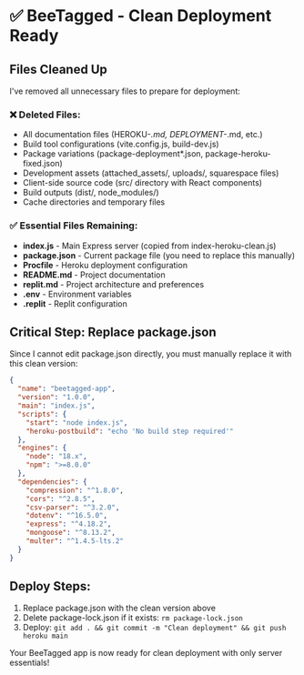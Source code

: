 # ✅ BeeTagged - Clean Deployment Ready

## Files Cleaned Up
I've removed all unnecessary files to prepare for deployment:

### ❌ Deleted Files:
- All documentation files (HEROKU-*.md, DEPLOYMENT-*.md, etc.)
- Build tool configurations (vite.config.js, build-dev.js)
- Package variations (package-deployment*.json, package-heroku-fixed.json)
- Development assets (attached_assets/, uploads/, squarespace files)
- Client-side source code (src/ directory with React components)
- Build outputs (dist/, node_modules/)
- Cache directories and temporary files

### ✅ Essential Files Remaining:
- **index.js** - Main Express server (copied from index-heroku-clean.js)
- **package.json** - Current package file (you need to replace this manually)
- **Procfile** - Heroku deployment configuration
- **README.md** - Project documentation
- **replit.md** - Project architecture and preferences
- **.env** - Environment variables
- **.replit** - Replit configuration

## Critical Step: Replace package.json

Since I cannot edit package.json directly, you must manually replace it with this clean version:

```json
{
  "name": "beetagged-app",
  "version": "1.0.0", 
  "main": "index.js",
  "scripts": {
    "start": "node index.js",
    "heroku-postbuild": "echo 'No build step required'"
  },
  "engines": {
    "node": "18.x",
    "npm": ">=8.0.0"
  },
  "dependencies": {
    "compression": "^1.8.0",
    "cors": "^2.8.5",
    "csv-parser": "^3.2.0", 
    "dotenv": "^16.5.0",
    "express": "^4.18.2",
    "mongoose": "^8.13.2",
    "multer": "^1.4.5-lts.2"
  }
}
```

## Deploy Steps:
1. Replace package.json with the clean version above
2. Delete package-lock.json if it exists: `rm package-lock.json`
3. Deploy: `git add . && git commit -m "Clean deployment" && git push heroku main`

Your BeeTagged app is now ready for clean deployment with only server essentials!